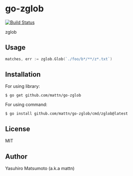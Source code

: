 # go-zglob

[![Build Status](https://github.com/mattn/go-zglob/actions/workflows/go.yml/badge.svg)](https://github.com/mattn/go-zglob/actions/workflows/go.yml)

zglob

## Usage

```go
matches, err := zglob.Glob(`./foo/b*/**/z*.txt`)
```

## Installation

For using library:

```console
$ go get github.com/mattn/go-zglob
```

For using command:

```console
$ go install github.com/mattn/go-zglob/cmd/zglob@latest
```

## License

MIT

## Author

Yasuhiro Matsumoto (a.k.a mattn)
